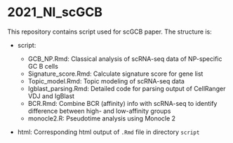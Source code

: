 # 2021_NI_scGCB
This repository contains script used for scGCB paper. The structure is:  
* script:  
    * GCB_NP.Rmd: Classical analysis of scRNA-seq data of NP-specific GC B cells  
    * Signature_score.Rmd: Calculate signature score for gene list  
    * Topic_model.Rmd: Topic modeling of scRNA-seq data  
    * Igblast_parsing.Rmd: Detailed code for parsing output of CellRanger VDJ and IgBlast  
    * BCR.Rmd: Combine BCR (affinity) info with scRNA-seq to identify difference between high- and low-affinity groups  
    * monocle2.R: Pseudotime analysis using Monocle 2

* html: Corresponding html output of `.Rmd` file in directory `script` 
